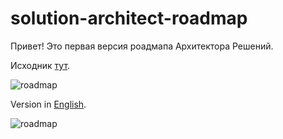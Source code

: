 # solution-architect-roadmap

Привет! Это первая версия роадмапа Архитектора Решений. 

Исходник [тут](https://github.com/vlivanov/solution-architect-roadmap/blob/main/roadmap.puml).

![roadmap](http://www.plantuml.com/plantuml/png/dLJBRjD05DtxAsQTDHzGgHkMbH1iKKHSi4YJ4WUnZHDQAZMY57M5e0eK44kdgUMfupg_SEyVSOuyqoHAoG8fScVcF6RkkJFTYVlDNlyWwhGEceT1myWd7UYHM1rA9WM-bGw2e1UzVDKtSTGAJH0q6kPnizSoyUketOunRJmtyaTIcSfSAhdJKoCB7KZb72p7SWt27SPdHXFyIRY1b4vzIIq8XQJ6BNsNZ5et-mKFwZFd8JUSSYyzyW8TWcIb50jazX3bgrJKrrNLD8USYwNaGbA0gQTZTYAM9Yp6u3FLaNweJo6Pett6V6fO3u8ZaodCGB3UXqBCvphcSIJRHZw7Muwr1JPFo61KEWw2ThY_sWAPK2pMyCU3dKdEWht46oB8Wk59MHT4ADC1GQ9NiY2AzinzMUYUi-1oGQbOp_zDCJjNHxa4hZG1bxbw6_fApgzC0Gm1svMuSxPJ4yD3IyfIU6WflE5F7G4ez1YB5Ibh-N4VcQxUAw_x1jVt_wczb1d0Uf5jzY2n7soPHrWil6-PbSKaPQhSP7cAr4C-rNJzPU4c3UhRoQjQOMaa9VS40KU3KUrqiOxnXMxuuCcnA3rnuTzwzKDaVvidMBhMiNuCjd6P6Gze9NNXb5BggT_WMHI-Yta7EJ1xtQZJZpss-yYFdiQXsMt6uJtq97ppDkoy25ssa_MRWeIj5F-ESg_NxUuR_7Qxy3ZinrjIjoWXOSytugNW2yR4H-mTa9JuVHx-Oag-4Qz_MvNaShFShT9ZSjYo80XsmaxB_Mlz2m00)

Version in [English](https://github.com/vlivanov/solution-architect-roadmap/blob/main/roadmap-en.puml).

![roadmap](![image](https://user-images.githubusercontent.com/1196106/127744779-605354af-d9ac-4aab-94cc-b189bc5a187e.png))
